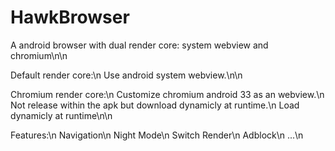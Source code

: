 HawkBrowser
===========

A android browser with dual render core: system webview and chromium\n\n

Default render core:\n
  Use android system webview.\n\n
  
Chromium render core:\n
  Customize chromium android 33 as an webview.\n 
  Not release within the apk but download dynamicly at runtime.\n
  Load dynamicly at runtime\n\n
  
Features:\n
  Navigation\n
  Night Mode\n
  Switch Render\n
  Adblock\n
  ...\n
  
  
